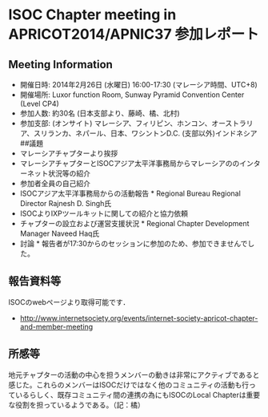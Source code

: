 # ISOC Chapter meeting in APRICOT2014/APNIC37 参加レポート
## Meeting Information
*  開催日時: 2014年2月26日 (水曜日) 16:00-17:30 (マレーシア時間、UTC+8)
*  開催場所: Luxor function Room, Sunway Pyramid Convention Center (Level CP4)
*  参加人数:  約30名 (日本支部より、藤崎、橘、北村)
*  参加支部: (オンサイト) マレーシア、フィリピン、ホンコン、オーストラリア、スリランカ、ネパール、日本、ワシントンD.C. (支部以外)インドネシア
##議題
*  マレーシアチャプターより挨拶
*  マレーシアチャプターとISOCアジア太平洋事務局からマレーシアののインターネット状況等の紹介
*  参加者全員の自己紹介
*  ISOCアジア太平洋事務局からの活動報告
       *  Regional Bureau Regional Director Rajnesh D. Singh氏
*  ISOCよりIXPツールキットに関しての紹介と協力依頼
*  チャプターの設立および運営支援状況
       *  Regional Chapter Development Manager Naveed Haq氏
*  討論
       *  報告者が17:30からのセッションに参加のため、参加できませんでした。
## 報告資料等
ISOCのwebページより取得可能です．
*  http://www.internetsociety.org/events/internet-society-apricot-chapter-and-member-meeting
## 所感等
地元チャプターの活動の中心を担うメンバーの動きは非常にアクティブであると感じた。これらのメンバーはISOCだけではなく他のコミュニティの活動も行っているらしく、既存コミュニティ間の連携の為にもISOCのLocal Chapterは重要な役割を担っているようである。（記：橘）

